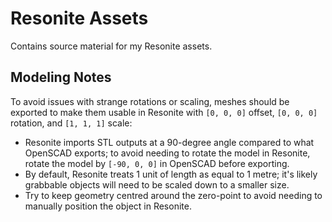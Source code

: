 # Resonite Assets

Contains source material for my Resonite assets.

## Modeling Notes

To avoid issues with strange rotations or scaling, meshes should be exported to
make them usable in Resonite with `[0, 0, 0]` offset, `[0, 0, 0]` rotation, and
`[1, 1, 1]` scale:

- Resonite imports STL outputs at a 90-degree angle compared to what OpenSCAD
  exports; to avoid needing to rotate the model in Resonite, rotate the model
  by `[-90, 0, 0]` in OpenSCAD before exporting.
- By default, Resonite treats 1 unit of length as equal to 1 metre; it's likely
  grabbable objects will need to be scaled down to a smaller size.
- Try to keep geometry centred around the zero-point to avoid needing to
  manually position the object in Resonite.
